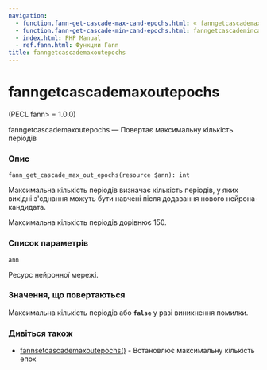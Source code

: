 ```yaml
---
navigation:
  - function.fann-get-cascade-max-cand-epochs.html: « fanngetcascademaxcandepochs
  - function.fann-get-cascade-min-cand-epochs.html: fanngetcascademincandepochs »
  - index.html: PHP Manual
  - ref.fann.html: Функции Fann
title: fanngetcascademaxoutepochs
---
```

# fanngetcascademaxoutepochs

(PECL fann> = 1.0.0)

fanngetcascademaxoutepochs — Повертає максимальну кількість періодів

### Опис

```methodsynopsis
fann_get_cascade_max_out_epochs(resource $ann): int
```

Максимальна кількість періодів визначає кількість періодів, у яких вихідні з'єднання можуть бути навчені після додавання нового нейрона-кандидата.

Максимальна кількість періодів дорівнює 150.

### Список параметрів

`ann`

Ресурс нейронної мережі.

### Значення, що повертаються

Максимальна кількість періодів або **`false`** у разі виникнення помилки.

### Дивіться також

-   [fannsetcascademaxoutepochs()](function.fann-set-cascade-max-out-epochs.html) - Встановлює максимальну кількість епох
